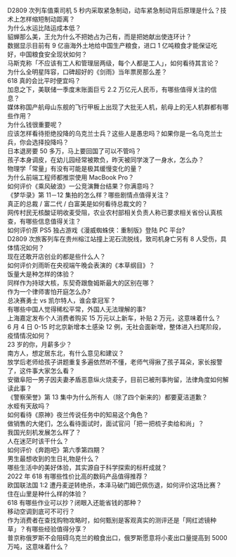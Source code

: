 D2809 次列车值乘司机 5 秒内采取紧急制动，动车紧急制动背后原理是什么？技术上怎样缩短制动距离？  
为什么水运比陆运成本低？  
貂蝉那么美，王允为什么不把她占为己有，而是把她献出使连环计？  
数据显示目前有 9 亿亩海外土地给中国生产粮食，进口 1 亿吨粮食才能保证吃好，中国粮食安全现状如何？  
马斯克称「不应该有工人和管理层两级，每个人都是工人」，如何看待其言论？  
为什么全明星阵容，口碑超好的《剑雨》当年票房那么差？  
618 真的会比平时便宜吗？  
加息之下，美联储一季度末账面巨亏 2.2 万亿元人民币，有哪些值得关注的信息？  
媒体称国产航母山东舰的飞行甲板上出现了大批无人机，航母上的无人机群都有哪些作用？  
为什么钱很重要呢？  
应该怎样看待拒绝投降的乌克兰士兵？这些人是愚忠吗？如果你是一名乌克兰士兵，你会选择投降吗？  
日本退房要 50 多万，马上要回国了可以不管吗？  
孩子本身调皮，在幼儿园经常被欺负，昨天被同学泼了一身水，怎么办？  
物理学「常量」有没有可能是极其缓慢变化的量？  
为什么前端工程师都推崇使用 MacBook Pro？  
如何评价《乘风破浪》一公竞演舞台结果？你满意吗？  
《梦华录》第 11－12 集拍的怎么样？哪些剧情点值得关注？  
真正的总裁 / 富二代 / 白富美是如何看待总裁文的？  
网传村民无核酸证明收麦受阻，农业农村部相关负责人称已要求相关省份认真核查，有哪些信息值得关注？  
如何评价原 PS5 独占游戏《漫威蜘蛛侠：重制版》登陆 PC 平台?  
D2809 次旅客列车在贵州榕江站撞上泥石流脱线，致司机身亡另有 8 人受伤，具体情况如何？  
现在还敢开店创业的都是些什么人？  
如何评价刘雨昕在央视端午晚会表演的《本草纲目》？  
饭量大是种怎样的体验？  
同样作为持球大核，东契奇跟詹姆斯最大的区别在哪？  
作为一个律师害怕开庭怎么办?  
总决赛勇士 vs 凯尔特人，谁会拿冠军 ?  
有哪些中国人觉得稀松平常，外国人无法理解的事?  
上海嘉定发布个人消费者购买 15 万元以上新车，补贴 2 万元，这意味着什么？  
6 月 4 日 0-15 时北京新增本土感染 12 例，无社会面新增，整体进入扫尾阶段，疫情情况如何？  
23 岁的你，月薪多少？  
南方人，想定居东北，有什么意见和建议？  
放学后老师给孩子讲题重复多遍依然听不懂，老师气得揪了孩子耳朵，家长报警了，这件事大家怎么看？  
安徽阜阳一男子因夫妻矛盾恶意纵火烧麦子，目前已被刑事拘留，法律角度如何解读此事？  
《警察荣誉》第 13 集中为什么所有人（除了四个新来的）都要夏洁道歉？  
水蛭有天敌吗？  
如何看待《原神》夜兰传说任务中的知易这个角色？  
做销售的大佬们，怎么看待面试时，面试官问「把一把梳子卖给和尚」？  
我国光刻机发展怎么样了？  
人在迷茫时该干什么？  
如何评价《奔跑吧》第六季第四期？  
男生最想收到的生日礼物是什么？  
哪些生活中的美好体验，其实源自于科学探索的标杆成就？  
2022 年 618 有哪些性价比高的数码产品值得推荐？  
欧国联法国 1:2 遭丹麦逆转绝杀，本泽马破门姆巴佩伤退，如何评价这场比赛？  
住在山里是种什么样的体验？  
618 有哪些作业可以抄？闭眼入还能省钱的那种？  
移动空调到底可不可行？  
作为消费者在查找购物攻略时，如何甄别是客观真实的测评还是「网红滤镜种草」？有哪些经验值得分享？  
普京称俄罗斯不会阻碍乌克兰的粮食出口，俄罗斯愿意将小麦出口量提高到 5000 万吨，这意味着什么？  
